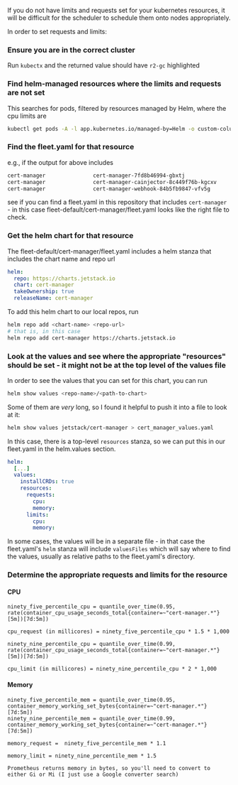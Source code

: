 If you do not have limits and requests set for your kubernetes resources, it will be difficult for the scheduler to schedule them onto nodes appropriately.

In order to set requests and limits:

### Ensure you are in the correct cluster
Run `kubectx` and the returned value should have `r2-gc` highlighted

### Find helm-managed resources where the limits and requests are not set
This searches for pods, filtered by resources managed by Helm, where the cpu limits are <none>
```bash
kubectl get pods -A -l app.kubernetes.io/managed-by=Helm -o custom-columns="NAMESPACE:.metadata.namespace,NAME:.metadata.name,CONTAINER:.spec.containers[*].name,CPU_LIMITS:.spec.containers[*].resources.limits.cpu" | grep '<none>'
```
### Find the fleet.yaml for that resource
e.g., if the output for above includes
```bash
cert-manager               cert-manager-7fd8b46994-gbxtj                            cert-manager-controller   <none>
cert-manager               cert-manager-cainjector-8c449f76b-kgcxv                  cert-manager-cainjector   <none>
cert-manager               cert-manager-webhook-84b5fb9847-vfv5g                    cert-manager-webhook      <none>
```
see if you can find a fleet.yaml in this repository that includes `cert-manager` - in this case fleet-default/cert-manager/fleet.yaml looks like the right file to check.
### Get the helm chart for that resource
The fleet-default/cert-manager/fleet.yaml includes a helm stanza that includes the chart name and repo url
```yaml
helm:
  repo: https://charts.jetstack.io
  chart: cert-manager
  takeOwnership: true
  releaseName: cert-manager
```
To add this helm chart to our local repos, run
```bash
helm repo add <chart-name> <repo-url>
# that is, in this case
helm repo add cert-manager https://charts.jetstack.io
```
### Look at the values and see where the appropriate "resources" should be set - it might not be at the top level of the values file
In order to see the values that you can set for this chart, you can run
```bash
helm show values <repo-name>/<path-to-chart>
```
Some of them are *very* long, so I found it helpful to push it into a file to look at it:
```bash
helm show values jetstack/cert-manager > cert_manager_values.yaml
```

In this case, there is a top-level `resources` stanza, so we can put this in our fleet.yaml in the helm.values section.
```yaml
helm:
  [...]
  values:
    installCRDs: true
    resources:
      requests:
        cpu:
        memory:
      limits:
        cpu:
        memory:
```

In some cases, the values will be in a separate file - in that case the fleet.yaml's `helm` stanza will include `valuesFiles` which will say where to find the values, usually as relative paths to the fleet.yaml's directory.


### Determine the appropriate requests and limits for the resource
#### CPU
```
ninety_five_percentile_cpu = quantile_over_time(0.95, rate(container_cpu_usage_seconds_total{container=~"cert-manager.*"}[5m])[7d:5m])

cpu_request (in millicores) = ninety_five_percentile_cpu * 1.5 * 1,000 

ninety_nine_percentile_cpu = quantile_over_time(0.99, rate(container_cpu_usage_seconds_total{container=~"cert-manager.*"}[5m])[7d:5m])

cpu_limit (in millicores) = ninety_nine_percentile_cpu * 2 * 1,000
```

#### Memory
```
ninety_five_percentile_mem = quantile_over_time(0.95, container_memory_working_set_bytes{container=~"cert-manager.*"}[7d:5m])
ninety_nine_percentile_mem = quantile_over_time(0.99, container_memory_working_set_bytes{container=~"cert-manager.*"}[7d:5m])

memory_request =  ninety_five_percentile_mem * 1.1

memory_limit = ninety_nine_percentile_mem * 1.5

Prometheus returns memory in bytes, so you'll need to convert to either Gi or Mi (I just use a Google converter search)
```
